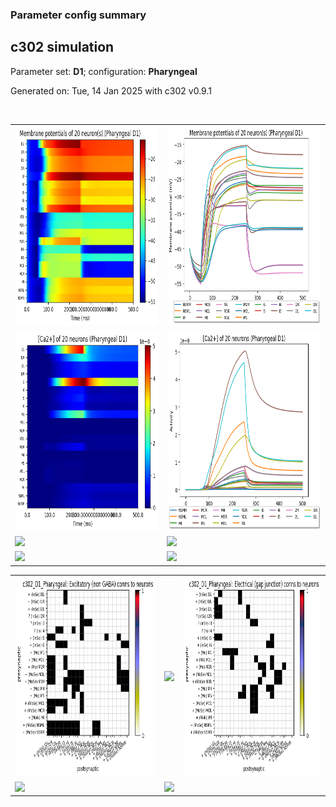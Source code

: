### Parameter config summary 
<h2>c302 simulation</h2>
<p>Parameter set: <b>D1</b>; configuration: <b>Pharyngeal</b></p>
<p>Generated on: Tue, 14 Jan 2025 with c302 v0.9.1</p><br/>
<table>

<tr>
  <td><a href="images/neurons_D1_Pharyngeal.png"><img alt=" " src="images/neurons_D1_Pharyngeal.png" height="320"/></a></td>
  <td><a href="images/traces_neuron_Pharyngeal_D1.png"><img alt=" " src="images/traces_neuron_Pharyngeal_D1.png" height="320"/></a></td>
</tr>

<tr>
  <td><a href="images/neuron_activity_D1_Pharyngeal.png"><img alt=" " src="images/neuron_activity_D1_Pharyngeal.png" height="320"/></a></td>
  <td><a href="images/traces_neuron_activity_Pharyngeal_D1.png"><img alt=" " src="images/traces_neuron_activity_Pharyngeal_D1.png" height="320"/></a></td>
</tr>

<tr>
  <td><a href="images/muscles_D1_Pharyngeal.png"><img alt=" " src="images/muscles_D1_Pharyngeal.png" height="320"/></a></td>
  <td><a href="images/traces_muscles_Pharyngeal_D1.png"><img alt=" " src="images/traces_muscles_Pharyngeal_D1.png" height="320"/></a></td>
</tr>

<tr>
  <td><a href="images/muscle_activity_D1_Pharyngeal.png"><img alt=" " src="images/muscle_activity_D1_Pharyngeal.png" height="320"/></a></td>
  <td><a href="images/traces_muscles_activity_Pharyngeal_D1.png"><img alt=" " src="images/traces_muscles_activity_Pharyngeal_D1.png" height="320"/></a></td>
</tr>
</table>
<table>

<tr><td><a href="images/c302_D1_Pharyngeal_exc_to_neurons.png"><img alt=" " src="images/c302_D1_Pharyngeal_exc_to_neurons.png" height="320"/></a></td>

  <td><a href="images/c302_D1_Pharyngeal_inh_to_neurons.png"><img alt=" " src="images/c302_D1_Pharyngeal_inh_to_neurons.png" height="320"/></a></td>

  <td><a href="images/c302_D1_Pharyngeal_elec_neurons_neurons.png"><img alt=" " src="images/c302_D1_Pharyngeal_elec_neurons_neurons.png" height="320"/></a></td></tr>

<tr><td><a href="images/c302_D1_Pharyngeal_exc_to_muscles.png"><img alt=" " src="images/c302_D1_Pharyngeal_exc_to_muscles.png" height="320"/></a></td>

  <td><a href="images/c302_D1_Pharyngeal_inh_to_muscles.png"><img alt=" " src="images/c302_D1_Pharyngeal_inh_to_muscles.png" height="320"/></a></td></tr>
</table>
